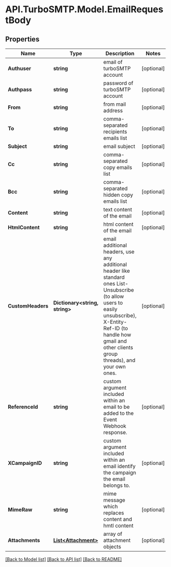 # API.TurboSMTP.Model.EmailRequestBody

## Properties

Name | Type | Description | Notes
------------ | ------------- | ------------- | -------------
**Authuser** | **string** | email of turboSMTP account | [optional] 
**Authpass** | **string** | password of turboSMTP account | [optional] 
**From** | **string** | from mail address | [optional] 
**To** | **string** | comma-separated recipients emails list | [optional] 
**Subject** | **string** | email subject | [optional] 
**Cc** | **string** | comma-separated copy emails list | [optional] 
**Bcc** | **string** | comma-separated hidden copy emails list | [optional] 
**Content** | **string** | text content of the email | [optional] 
**HtmlContent** | **string** | html content of the email | [optional] 
**CustomHeaders** | **Dictionary&lt;string, string&gt;** | email additional headers, use any additional header like standard ones List-Unsubscribe (to allow users to easily unsubscribe), X-Entity-Ref-ID (to handle how gmail and other clients group threads), and your own ones.   | [optional] 
**ReferenceId** | **string** | custom argument included within an email to be added to the Event Webhook response. | [optional] 
**XCampaignID** | **string** | custom argument included within an email identify the campaign the email belongs to. | [optional] 
**MimeRaw** | **string** | mime message which replaces content and hmtl content | [optional] 
**Attachments** | [**List&lt;Attachment&gt;**](Attachment.md) | array of attachment objects | [optional] 

[[Back to Model list]](../README.md#documentation-for-models) [[Back to API list]](../README.md#documentation-for-api-endpoints) [[Back to README]](../README.md)

